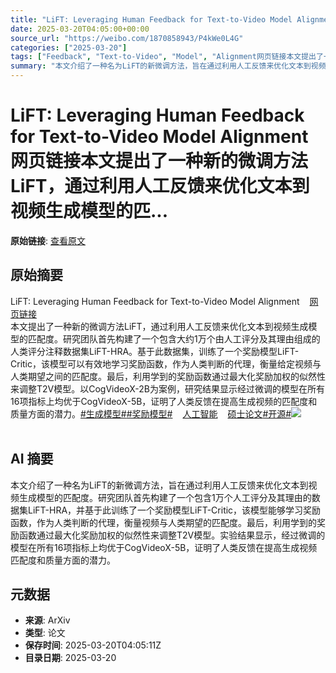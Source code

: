 ```yaml
---
title: "LiFT: Leveraging Human Feedback for Text-to-Video Model Alignment网页链接本文提出了一种新的微调方法LiFT，通过利用人工反馈来优化文本到视频生成模型的匹..."
date: 2025-03-20T04:05:00+00:00
source_url: "https://weibo.com/1870858943/P4kWe0L4G"
categories: ["2025-03-20"]
tags: ["Feedback", "Text-to-Video", "Model", "Alignment网页链接本文提出了一种新的微调方法LiFT，通过利用人工反馈来优化文本到视频生成模型的匹", "LiFT"]
summary: "本文介绍了一种名为LiFT的新微调方法，旨在通过利用人工反馈来优化文本到视频生成模型的匹配度。研究团队首先构建了一个包含1万个人工评分及其理由的数据集LiFT-HRA，并基于此训练了一个奖励模型LiFT-Critic，该模型能够学习奖励函数，作为人类判断的代理，衡量视频与人类期望的匹配度。最后，利用学到的奖励函数通过最大化奖励加权的似然性来调整T2V模型。实验结果显示，经过微调的模型在所有16项指标上均优于CogVideoX-5B，证明了人类反馈在提高生成视频匹配度和质量方面的潜力。"
---
```


# LiFT: Leveraging Human Feedback for Text-to-Video Model Alignment网页链接本文提出了一种新的微调方法LiFT，通过利用人工反馈来优化文本到视频生成模型的匹...

**原始链接**: [查看原文](https://weibo.com/1870858943/P4kWe0L4G)

## 原始摘要

LiFT: Leveraging Human Feedback for Text-to-Video Model Alignment<a href="https://weibo.cn/sinaurl?u=https%3A%2F%2Fwww.aminer.cn%2Fpub%2F675659efae8580e7ff8d68a8%2F%3Ff%3Dwb" data-hide=""><span class="url-icon"><img style="width: 1rem;height: 1rem" src="https://h5.sinaimg.cn/upload/2015/09/25/3/timeline_card_small_web_default.png" referrerpolicy="no-referrer"></span><span class="surl-text">网页链接</span></a><br>本文提出了一种新的微调方法LiFT，通过利用人工反馈来优化文本到视频生成模型的匹配度。研究团队首先构建了一个包含大约1万个由人工评分及其理由组成的人类评分注释数据集LiFT-HRA。基于此数据集，训练了一个奖励模型LiFT-Critic，该模型可以有效地学习奖励函数，作为人类判断的代理，衡量给定视频与人类期望之间的匹配度。最后，利用学到的奖励函数通过最大化奖励加权的似然性来调整T2V模型。以CogVideoX-2B为案例，研究结果显示经过微调的模型在所有16项指标上均优于CogVideoX-5B，证明了人类反馈在提高生成视频的匹配度和质量方面的潜力。<a href="https://m.weibo.cn/search?containerid=231522type%3D1%26t%3D10%26q%3D%23%E7%94%9F%E6%88%90%E6%A8%A1%E5%9E%8B%23" data-hide=""><span class="surl-text">#生成模型#</span></a><a href="https://m.weibo.cn/search?containerid=231522type%3D1%26t%3D10%26q%3D%23%E5%A5%96%E5%8A%B1%E6%A8%A1%E5%9E%8B%23&amp;extparam=%23%E5%A5%96%E5%8A%B1%E6%A8%A1%E5%9E%8B%23" data-hide=""><span class="surl-text">#奖励模型#</span></a><a href="https://m.weibo.cn/p/index?extparam=%E4%BA%BA%E5%B7%A5%E6%99%BA%E8%83%BD&amp;containerid=100808f068f0dad74789bee210163c40a4b50d" data-hide=""><span class="url-icon"><img style="width: 1rem;height: 1rem" src="https://n.sinaimg.cn/photo/5213b46e/20180926/timeline_card_small_super_default.png" referrerpolicy="no-referrer"></span><span class="surl-text">人工智能</span></a><a href="https://m.weibo.cn/p/index?extparam=%E7%A1%95%E5%A3%AB%E8%AE%BA%E6%96%87&amp;containerid=1008084cacf38f5903dc7b04550404d0bd3608" data-hide=""><span class="url-icon"><img style="width: 1rem;height: 1rem" src="https://n.sinaimg.cn/photo/5213b46e/20180926/timeline_card_small_super_default.png" referrerpolicy="no-referrer"></span><span class="surl-text">硕士论文</span></a><a href="https://m.weibo.cn/search?containerid=231522type%3D1%26t%3D10%26q%3D%23%E5%BC%80%E6%BA%90%23" data-hide=""><span class="surl-text">#开源#</span></a><img style="" src="https://tvax4.sinaimg.cn/large/6f830abfly1hwgrb57m70j22cl18bnpd.jpg" referrerpolicy="no-referrer"><br><br>

## AI 摘要

本文介绍了一种名为LiFT的新微调方法，旨在通过利用人工反馈来优化文本到视频生成模型的匹配度。研究团队首先构建了一个包含1万个人工评分及其理由的数据集LiFT-HRA，并基于此训练了一个奖励模型LiFT-Critic，该模型能够学习奖励函数，作为人类判断的代理，衡量视频与人类期望的匹配度。最后，利用学到的奖励函数通过最大化奖励加权的似然性来调整T2V模型。实验结果显示，经过微调的模型在所有16项指标上均优于CogVideoX-5B，证明了人类反馈在提高生成视频匹配度和质量方面的潜力。

## 元数据

- **来源**: ArXiv
- **类型**: 论文
- **保存时间**: 2025-03-20T04:05:11Z
- **目录日期**: 2025-03-20
